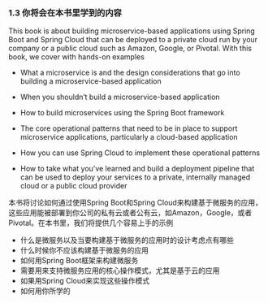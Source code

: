 ### 1.3 你将会在本书里学到的内容

This book is about building microservice-based applications using Spring Boot and Spring Cloud that can be deployed to a private cloud run by your company or a public cloud such as Amazon, Google, or Pivotal. With this book, we cover with hands-on examples

* What a microservice is and the design considerations that go into building a microservice-based application

* When you shouldn’t build a microservice-based application

* How to build microservices using the Spring Boot framework

* The core operational patterns that need to be in place to support microservice applications, particularly a cloud-based application

* How you can use Spring Cloud to implement these operational patterns

* How to take what you’ve learned and build a deployment pipeline that can be used to deploy your services to a private, internally managed cloud or a public cloud provider

本书将讨论如何通过使用Spring Boot和Spring Cloud来构建基于微服务的应用，这些应用能被部署到你公司的私有云或者公有云，如Amazon，Google，或者Pivotal。在本书里，我们将提供几个容易上手的示例

* 什么是微服务以及当要构建基于微服务的应用时的设计考虑点有哪些
* 什么时候你不应该构建基于微服务的应用
* 如何用Spring Boot框架来构建微服务
* 需要用来支持微服务应用的核心操作模式，尤其是基于云的应用
* 如果用Spring Cloud来实现这些操作模式
* 如何用你所学的



